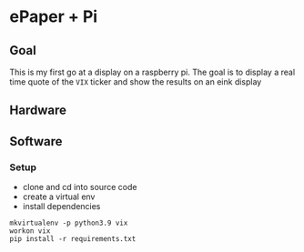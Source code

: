 # ePaper + Pi

## Goal
This is my first go at a display on a raspberry pi. The goal is to display a real time quote of the `VIX` ticker and show the results on an eink display

## Hardware
## Software

### Setup

* clone and cd into source code
* create a virtual env
* install dependencies


```
mkvirtualenv -p python3.9 vix
workon vix
pip install -r requirements.txt
```
